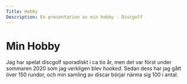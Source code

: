 ```yaml
---
Title: Hobby
Description: En presentation av min hobby - Discgolf
---
```


Min Hobby
=========

Jag har spelat discgolf sporadiskt i ca tio år, men det var först under sommaren 2020 som jag verkligen blev *hooked*. Sedan dess har jag gått över 150 rundor, och min samling av discar börjar närma sig 100 i antal.

